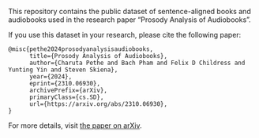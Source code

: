This repository contains the public dataset of sentence-aligned books and audiobooks used in the research paper “Prosody Analysis of Audiobooks”.

If you use this dataset in your research, please cite the following paper:
```
@misc{pethe2024prosodyanalysisaudiobooks,
      title={Prosody Analysis of Audiobooks}, 
      author={Charuta Pethe and Bach Pham and Felix D Childress and Yunting Yin and Steven Skiena},
      year={2024},
      eprint={2310.06930},
      archivePrefix={arXiv},
      primaryClass={cs.SD},
      url={https://arxiv.org/abs/2310.06930}, 
}
```
For more details, visit [the paper on arXiv](https://arxiv.org/abs/2310.06930).
